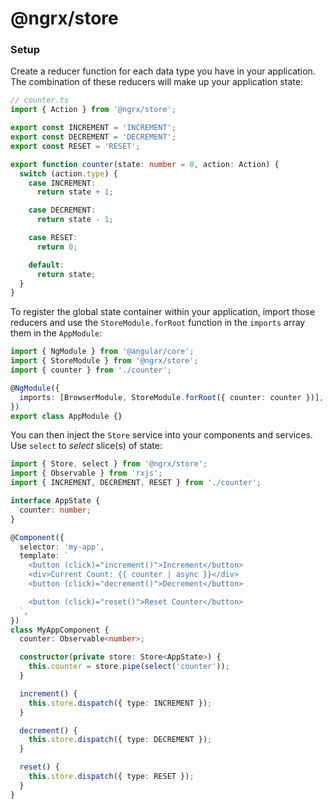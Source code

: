 # @ngrx/store

### Setup

Create a reducer function for each data type you have in your application. The combination of these reducers will
make up your application state:

```ts
// counter.ts
import { Action } from '@ngrx/store';

export const INCREMENT = 'INCREMENT';
export const DECREMENT = 'DECREMENT';
export const RESET = 'RESET';

export function counter(state: number = 0, action: Action) {
  switch (action.type) {
    case INCREMENT:
      return state + 1;

    case DECREMENT:
      return state - 1;

    case RESET:
      return 0;

    default:
      return state;
  }
}
```

To register the global state container within your application, import those reducers and use the `StoreModule.forRoot`
function in the `imports` array them in the `AppModule`:

```ts
import { NgModule } from '@angular/core';
import { StoreModule } from '@ngrx/store';
import { counter } from './counter';

@NgModule({
  imports: [BrowserModule, StoreModule.forRoot({ counter: counter })],
})
export class AppModule {}
```

You can then inject the `Store` service into your components and services. Use `select` to
_select_ slice(s) of state:

```ts
import { Store, select } from '@ngrx/store';
import { Observable } from 'rxjs';
import { INCREMENT, DECREMENT, RESET } from './counter';

interface AppState {
  counter: number;
}

@Component({
  selector: 'my-app',
  template: `
    <button (click)="increment()">Increment</button>
    <div>Current Count: {{ counter | async }}</div>
    <button (click)="decrement()">Decrement</button>

    <button (click)="reset()">Reset Counter</button>
  `,
})
class MyAppComponent {
  counter: Observable<number>;

  constructor(private store: Store<AppState>) {
    this.counter = store.pipe(select('counter'));
  }

  increment() {
    this.store.dispatch({ type: INCREMENT });
  }

  decrement() {
    this.store.dispatch({ type: DECREMENT });
  }

  reset() {
    this.store.dispatch({ type: RESET });
  }
}
```

